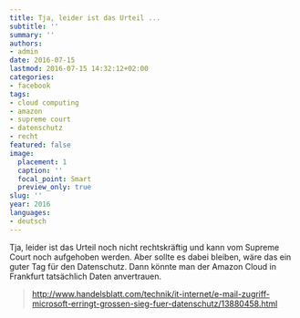 ```yaml
---
title: Tja, leider ist das Urteil ...
subtitle: ''
summary: ''
authors:
- admin
date: 2016-07-15
lastmod: 2016-07-15 14:32:12+02:00
categories:
- facebook
tags:
- cloud computing
- amazon
- supreme court
- datenschutz
- recht
featured: false
image:
  placement: 1
  caption: ''
  focal_point: Smart
  preview_only: true
slug: ''
year: 2016
languages:
- deutsch
---
```


Tja, leider ist das Urteil noch nicht rechtskräftig und kann vom Supreme Court noch aufgehoben werden. Aber sollte es dabei bleiben, wäre das ein guter Tag für den Datenschutz. Dann könnte man der Amazon Cloud in Frankfurt tatsächlich Daten anvertrauen.
> http://www.handelsblatt.com/technik/it-internet/e-mail-zugriff-microsoft-erringt-grossen-sieg-fuer-datenschutz/13880458.html